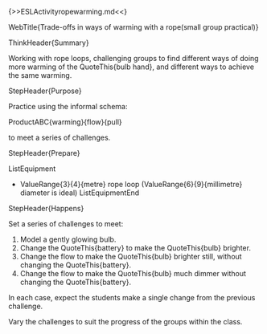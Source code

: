 {>>ESLActivityropewarming.md<<}

WebTitle{Trade-offs in ways of warming with a rope(small group practical)}

ThinkHeader{Summary}

Working with rope loops, challenging groups to find different ways of doing more warming of the QuoteThis{bulb hand}, and different ways to achieve the same warming.

StepHeader{Purpose}

Practice using the informal schema:

ProductABC{warming}{flow}{pull}

to meet a series of challenges.

StepHeader{Prepare}

ListEquipment
- ValueRange{3}{4}{metre} rope loop (ValueRange{6}{9}{millimetre} diameter is ideal)
ListEquipmentEnd

StepHeader{Happens}

Set a series of challenges to meet:

1. Model a gently glowing bulb.
2. Change the QuoteThis{battery} to make the QuoteThis{bulb} brighter.
3. Change the flow to make the QuoteThis{bulb} brighter still, without changing the QuoteThis{battery}.
4. Change the flow to make the QuoteThis{bulb} much dimmer without changing the QuoteThis{battery}.

In each case, expect the students make a single change from the previous challenge.

Vary the challenges to suit the progress of the groups within the class. 
